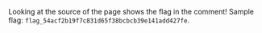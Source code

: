 Looking at the source of the page shows the flag in the comment! Sample flag: `flag_54acf2b19f7c831d65f38bcbcb39e141add427fe`.